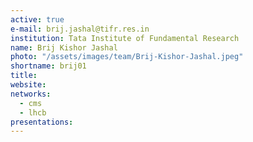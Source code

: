 ```yaml
---
active: true
e-mail: brij.jashal@tifr.res.in
institution: Tata Institute of Fundamental Research
name: Brij Kishor Jashal
photo: "/assets/images/team/Brij-Kishor-Jashal.jpeg"
shortname: brij01
title: 
website: 
networks:
  - cms
  - lhcb
presentations:
---
```



